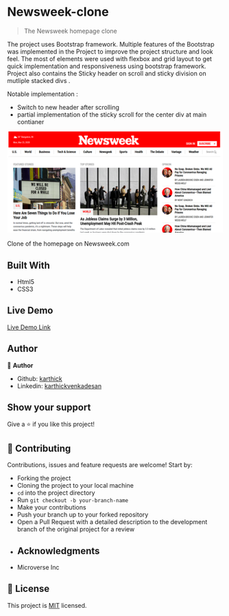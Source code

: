 # Newsweek-clone

> The Newsweek homepage clone

The project uses Bootstrap framework. Multiple features of the Bootstrap was implemented in the Project to improve the project structure and look feel. The most of elements were used with flexbox and grid layout to get quick implementation and responsiveness using bootstrap framework. Project also contains the Sticky header on scroll and sticky division on mutliple stacked divs .

Notable implementation :
  * Switch to new header after scrolling
  * partial implementation of the sticky scroll for the center div at main contianer

![screenshot](/images/screenshot.png)


Clone of the homepage on Newsweek.com

## Built With

- Html5
- CSS3

## Live Demo

[Live Demo Link](https://raw.githack.com/karthi07/newsweek-clone/features/index.html)


## Author

👤 **Author**

- Github: [karthick](https://github.com/karthi07)
- Linkedin: [karthickvenkadesan](https://www.linkedin.com/in/karthickvenkadesan)

## Show your support

Give a ⭐️ if you like this project!

## 🤝 Contributing

Contributions, issues and feature requests are welcome! Start by:
* Forking the project
* Cloning the project to your local machine
* `cd` into the project directory
* Run `git checkout -b your-branch-name`
* Make your contributions
* Push your branch up to your forked repository
* Open a Pull Request with a detailed description to the development branch of the original project for a review
* ## Acknowledgments

- Microverse Inc

## 📝 License

This project is [MIT](https://opensource.org/licenses/MIT) licensed.
